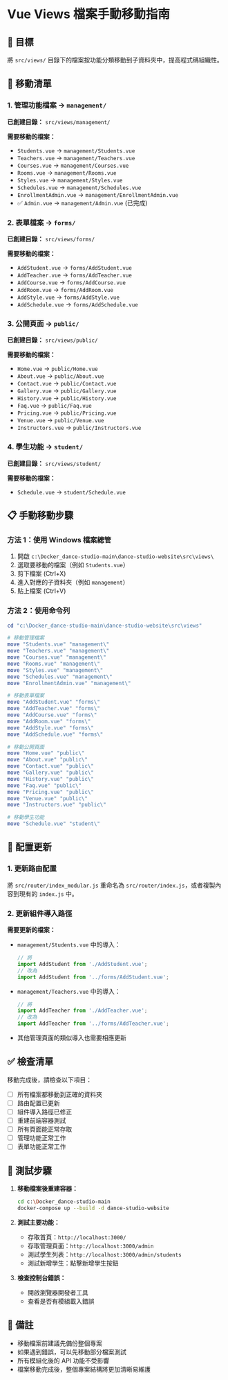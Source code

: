 # Vue Views 檔案手動移動指南

## 🎯 目標

將 `src/views/` 目錄下的檔案按功能分類移動到子資料夾中，提高程式碼組織性。

## 📁 移動清單

### 1. 管理功能檔案 → `management/`

**已創建目錄：** `src/views/management/`

**需要移動的檔案：**
- `Students.vue` → `management/Students.vue`
- `Teachers.vue` → `management/Teachers.vue`
- `Courses.vue` → `management/Courses.vue`
- `Rooms.vue` → `management/Rooms.vue`
- `Styles.vue` → `management/Styles.vue`
- `Schedules.vue` → `management/Schedules.vue`
- `EnrollmentAdmin.vue` → `management/EnrollmentAdmin.vue`
- ✅ `Admin.vue` → `management/Admin.vue` (已完成)

### 2. 表單檔案 → `forms/`

**已創建目錄：** `src/views/forms/`

**需要移動的檔案：**
- `AddStudent.vue` → `forms/AddStudent.vue`
- `AddTeacher.vue` → `forms/AddTeacher.vue`
- `AddCourse.vue` → `forms/AddCourse.vue`
- `AddRoom.vue` → `forms/AddRoom.vue`
- `AddStyle.vue` → `forms/AddStyle.vue`
- `AddSchedule.vue` → `forms/AddSchedule.vue`

### 3. 公開頁面 → `public/`

**已創建目錄：** `src/views/public/`

**需要移動的檔案：**
- `Home.vue` → `public/Home.vue`
- `About.vue` → `public/About.vue`
- `Contact.vue` → `public/Contact.vue`
- `Gallery.vue` → `public/Gallery.vue`
- `History.vue` → `public/History.vue`
- `Faq.vue` → `public/Faq.vue`
- `Pricing.vue` → `public/Pricing.vue`
- `Venue.vue` → `public/Venue.vue`
- `Instructors.vue` → `public/Instructors.vue`

### 4. 學生功能 → `student/`

**已創建目錄：** `src/views/student/`

**需要移動的檔案：**
- `Schedule.vue` → `student/Schedule.vue`

## 📋 手動移動步驟

### 方法 1：使用 Windows 檔案總管
1. 開啟 `c:\Docker_dance-studio-main\dance-studio-website\src\views\`
2. 選取要移動的檔案（例如 `Students.vue`）
3. 剪下檔案 (Ctrl+X)
4. 進入對應的子資料夾（例如 `management`）
5. 貼上檔案 (Ctrl+V)

### 方法 2：使用命令列
```powershell
cd "c:\Docker_dance-studio-main\dance-studio-website\src\views"

# 移動管理檔案
move "Students.vue" "management\"
move "Teachers.vue" "management\"
move "Courses.vue" "management\"
move "Rooms.vue" "management\"
move "Styles.vue" "management\"
move "Schedules.vue" "management\"
move "EnrollmentAdmin.vue" "management\"

# 移動表單檔案
move "AddStudent.vue" "forms\"
move "AddTeacher.vue" "forms\"
move "AddCourse.vue" "forms\"
move "AddRoom.vue" "forms\"
move "AddStyle.vue" "forms\"
move "AddSchedule.vue" "forms\"

# 移動公開頁面
move "Home.vue" "public\"
move "About.vue" "public\"
move "Contact.vue" "public\"
move "Gallery.vue" "public\"
move "History.vue" "public\"
move "Faq.vue" "public\"
move "Pricing.vue" "public\"
move "Venue.vue" "public\"
move "Instructors.vue" "public\"

# 移動學生功能
move "Schedule.vue" "student\"
```

## 🔧 配置更新

### 1. 更新路由配置

將 `src/router/index_modular.js` 重命名為 `src/router/index.js`，或者複製內容到現有的 `index.js` 中。

### 2. 更新組件導入路徑

**需要更新的檔案：**

- `management/Students.vue` 中的導入：
  ```javascript
  // 將
  import AddStudent from './AddStudent.vue';
  // 改為
  import AddStudent from '../forms/AddStudent.vue';
  ```

- `management/Teachers.vue` 中的導入：
  ```javascript
  // 將
  import AddTeacher from './AddTeacher.vue';
  // 改為
  import AddTeacher from '../forms/AddTeacher.vue';
  ```

- 其他管理頁面的類似導入也需要相應更新

## ✅ 檢查清單

移動完成後，請檢查以下項目：

- [ ] 所有檔案都移動到正確的資料夾
- [ ] 路由配置已更新
- [ ] 組件導入路徑已修正
- [ ] 重建前端容器測試
- [ ] 所有頁面能正常存取
- [ ] 管理功能正常工作
- [ ] 表單功能正常工作

## 🚀 測試步驟

1. **移動檔案後重建容器：**
   ```bash
   cd c:\Docker_dance-studio-main
   docker-compose up --build -d dance-studio-website
   ```

2. **測試主要功能：**
   - 存取首頁：`http://localhost:3000/`
   - 存取管理頁面：`http://localhost:3000/admin`
   - 測試學生列表：`http://localhost:3000/admin/students`
   - 測試新增學生：點擊新增學生按鈕

3. **檢查控制台錯誤：**
   - 開啟瀏覽器開發者工具
   - 查看是否有模組載入錯誤

## 📝 備註

- 移動檔案前建議先備份整個專案
- 如果遇到錯誤，可以先移動部分檔案測試
- 所有模組化後的 API 功能不受影響
- 檔案移動完成後，整個專案結構將更加清晰易維護
